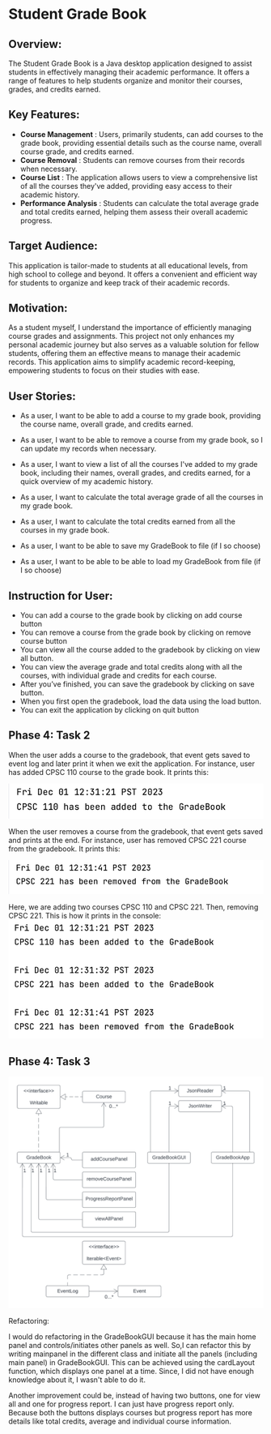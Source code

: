 # Student Grade Book

## Overview:
The Student Grade Book is a Java desktop application designed to assist students in effectively managing their academic performance. It offers a range of features to help students organize and monitor their courses, grades, and credits earned.

## Key Features:
- **Course Management** : Users, primarily students, can add courses to the grade book, providing essential details such as the course name, overall course grade, and credits earned.
- **Course Removal** : Students can remove courses from their records when necessary.
- **Course List** : The application allows users to view a comprehensive list of all the courses they've added, providing easy access to their academic history.
- **Performance Analysis** : Students can calculate the total average grade and total credits earned, helping them assess their overall academic progress.

## Target Audience: 
This application is tailor-made to students at all educational levels, from high school to college and beyond. It offers a convenient and efficient way for students to organize and keep track of their academic records.

## Motivation: 
As a student myself, I understand the importance of efficiently managing course grades and assignments. This project not only enhances my personal academic journey but also serves as a valuable solution for fellow students, offering them an effective means to manage their academic records.
This application aims to simplify academic record-keeping, empowering students to focus on their studies with ease.

## User Stories:

- As a user, I want to be able to add a course to my grade book, providing the course name, overall grade, and credits earned.

- As a user, I want to be able to remove a course from my grade book, so I can update my records when necessary.
- As a user, I want to view a list of all the courses I've added to my grade book, including their names, overall grades, and credits earned, for a quick overview of my academic history.
- As a user, I want to calculate the total average grade of all the courses in my grade book.
- As a user, I want to calculate the total credits earned from all the courses in my grade book.
- As a user, I want to be able to save my GradeBook to file (if I so choose)
- As a user, I want to be able to be able to load my GradeBook from file (if I so choose)

## Instruction for User:
- You can add a course to the grade book by clicking on add course button
- You can remove a course from the grade book by clicking on remove course button
- You can view all the course added to the gradebook by clicking on view all button.
- You can view the average grade and total credits along with all the courses, with individual grade and credits for each course.
- After you’ve finished, you can save the gradebook by clicking on save button.
- When you first open the gradebook, load the data using the load button.
- You can exit the application by clicking on quit button

## Phase 4: Task 2

When the user adds a course to the gradebook, that event gets saved to event log and later print it when we exit the application.
For instance, user has added CPSC 110 course to the grade book. It prints this:

![](./data/adding_log.png)

When the user removes a course from the gradebook, that event gets saved and prints at the end.
For instance, user has removed CPSC 221 course from the gradebook. It prints this:

![](./data/remove_log.png)

Here, we are adding two courses CPSC 110 and CPSC 221. Then, removing CPSC 221.
This is how it prints in the console:
![](./data/allevent_log.png)

## Phase 4: Task 3

![](./data/UML_diagram.png)

Refactoring:

I would do refactoring in the GradeBookGUI because it has the main home panel and controls/initiates other panels as well. 
So,I can refactor this by writing mainpanel in the different class and initiate all the panels (including main panel) in GradeBookGUI. 
This can be achieved using the cardLayout function, which displays one panel at a time. Since, I did not have enough knowledge 
about it, I wasn't able to do it.

Another improvement could be, instead of having two buttons, one for view all and one for progress report. I can just have
progress report only. Because both the buttons displays courses but progress report has more details like total credits, 
average and individual course information.